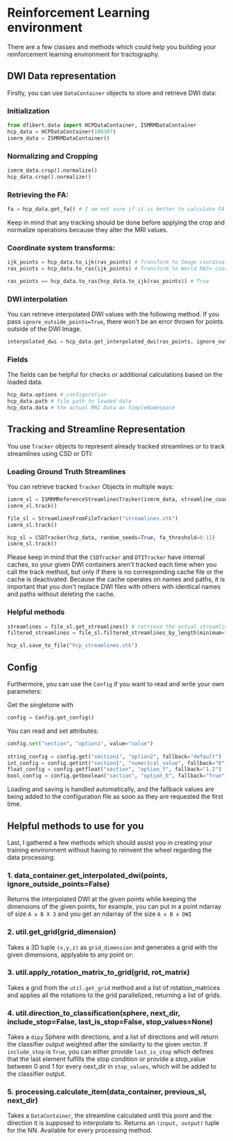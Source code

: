 # Reinforcement Learning environment
There are a few classes and methods which could help you building your reinforcement learning environment for tractography.

## DWI Data representation
Firstly, you can use `DataContainer` objects to store and retrieve DWI data:

### Initialization

```python
from dfibert.data import HCPDataContainer, ISMRMDataContainer
hcp_data = HCPDataContainer(100307)
ismrm_data = ISMRMDataContainer()
```
### Normalizing and Cropping

```python
ismrm_data.crop().normalize()
hcp_data.crop().normalize()
```

### Retrieving the FA:
```python
fa = hcp_data.get_fa() # I am not sure if it is better to calculate FA before cropping/normalizing or after
```
Keep in mind that any tracking should be done before applying the crop and normalize operations because they alter the MRI values.

### Coordinate system transforms:
```python
ijk_points = hcp_data.to_ijk(ras_points) # Transform to Image coordinate system
ras_points = hcp_data.to_ras(ijk_points) # Transform to World RAS+ coordinate system

ras_points == hcp_data.to_ras(hcp_data.to_ijk(ras_points)) # True
```

### DWI interpolation
You can retrieve interpolated DWI values with the following method. If you pass `ignore_outside_points=True`, there won't be an error thrown for points outside of the DWI Image.
```python
interpolated_dwi = hcp_data.get_interpolated_dwi(ras_points, ignore_outside_points=False)
```

### Fields
The fields can be helpful for checks or additional calculations based on the loaded data.
```python
hcp_data.options # configuration 
hcp_data.path # file path to loaded data
hcp_data.data # the actual MRI Data as SimpleNamespace
```

## Tracking and Streamline Representation

You use `Tracker` objects to represent already tracked streamlines or to track streamlines using CSD or DTI:

### Loading Ground Truth Streamlines
You can retrieve tracked `Tracker` Objects in multiple ways:
```python
ismrm_sl = ISMRMReferenceStreamlinesTracker(ismrm_data, streamline_count=10000)
ismrm_sl.track()

file_sl = StreamlinesFromFileTracker("streamlines.vtk")
ismrm_sl.track()

hcp_sl = CSDTracker(hcp_data, random_seeds=True, fa_threshold=0.15)
ismrm_sl.track()
```
Please keep in mind that the `CSDTracker` and `DTITracker` have internal caches, so your given DWI containers aren't tracked each time when you call the track method, but only if there is no corresponding cache file or the cache is deactivated. Because the cache operates on names and paths, it is important that you don't replace DWI files with others with identical names and paths without deleting the cache.

### Helpful methods
```python
streamlines = file_sl.get_streamlines() # retrieve the actual streamlines
filtered_streamlines = file_sl.filtered_streamlines_by_length(minimum=70) # filter streamlines

hcp_sl.save_to_file("hcp_streamlines.vtk")
```

[TODO add Tracking and retrieving streamlines example]::

## Config

Furthermore, you can use the `Config` if you want to read and write your own parameters:

Get the singletone with

```python
config = Config.get_config()
```

You can read and set attributes:
```python
config.set("section", "option1", value="value")
        
string_config = config.get("section1", "option2", fallback="default")
int_config = config.getint("section1", "numerical_value", fallback="0")
float_config = config.getfloat("section", "option_f", fallback="1.2")
bool_config = config.getboolean("section", "option_b", fallback="True")
```
Loading and saving is handled automatically, and the fallback values are being added to the configuration file as soon as they are requested the first time.

## Helpful methods to use for you
Last, I gathered a few methods which should assist you in creating your training environment without having to reinvent the wheel regarding the data processing:

### 1. data_container.get_interpolated_dwi(points, ignore_outside_points=False)
Returns the interpolated DWI at the given points while keeping the dimensions of the given points, for example, you can put in a point ndarray of size `A x B X 3` and you get an ndarray of the size `A x B x DWI`  
### 2. util.get_grid(grid_dimension)
Takes a 3D tuple `(x,y,z)` as `grid_dimension` and generates a grid with the given dimensions, applyable to any point or:
### 3. util.apply_rotation_matrix_to_grid(grid, rot_matrix)
Takes a grid from the `util.get_grid` method and a list of rotation_matrices and applies all the rotations to the grid parallelized, returning a list of grids. 
### 4. util.direction_to_classification(sphere, next_dir, include_stop=False, last_is_stop=False, stop_values=None)
Takes a `dipy` Sphere with directions, and a list of directions and will return the classifier output weighted after the similarity to the given vector. If `include_stop` is `True`, you can either provide `last_is_stop` which defines that the last element fulfills the stop condition or provide a stop_value between 0 and 1 for every next_dir in `stop_values`, which will be added to the classifier output.
### 5. processing.calculate_item(data_container, previous_sl, next_dir)
Takes a `DataContainer`, the streamline calculated until this point and the direction it is supposed to interpolate to. Returns an `(input, output)` tuple for the NN. Available for every processing method.
